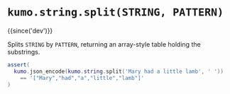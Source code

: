 # `kumo.string.split(STRING, PATTERN)`

{{since('dev')}}

Splits `STRING` by `PATTERN`, returning an array-style table
holding the substrings.

```lua
assert(
  kumo.json_encode(kumo.string.split('Mary had a little lamb', ' '))
    == '["Mary","had","a","little","lamb"]'
)
```



